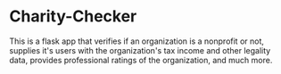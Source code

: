 # Charity-Checker
This is a flask app that verifies if an organization is a nonprofit or not, supplies it's users with the organization's tax income and other legality data, provides professional ratings of the organization, and much more.
